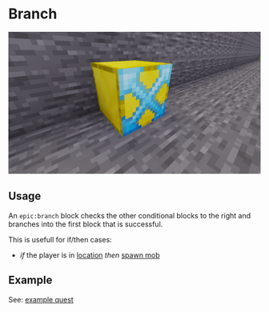 
# Branch

<img src="./pics/branch.png"/>

## Usage

An `epic:branch` block checks the other conditional blocks to the right and
branches into the first block that is successful.

This is usefull for if/then cases:

* *if* the player is in [location](./waypoint.md) *then* [spawn mob](./spawn_mob.md)

## Example

See: [example quest](../example.md)
